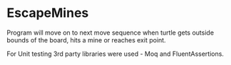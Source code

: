 # EscapeMines

Program will move on to next move sequence when turtle gets outside bounds of the board, hits a mine or reaches exit point.


For Unit testing 3rd party libraries were used  - Moq and FluentAssertions.
